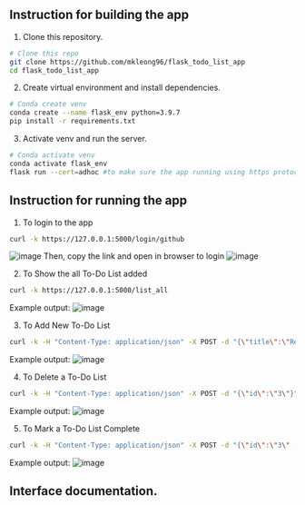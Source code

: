 ## Instruction for building the app
1. Clone this repository.
```bash
# Clone this repo
git clone https://github.com/mkleong96/flask_todo_list_app
cd flask_todo_list_app
```

2. Create virtual environment and install dependencies.
```bash
# Conda create venv
conda create --name flask_env python=3.9.7
pip install -r requirements.txt
```

3. Activate venv and run the server.
```bash
# Conda activate venv
conda activate flask_env
flask run --cert=adhoc #to make sure the app running using https protocol
```

## Instruction for running the app
1. To login to the app
```bash
curl -k https://127.0.0.1:5000/login/github
```
![image](https://user-images.githubusercontent.com/81457132/184542033-927b39bc-7c48-40e6-b74f-7988e744925a.png)
Then, copy the link and open in browser to login
![image](https://user-images.githubusercontent.com/81457132/184542712-314e660a-bae1-4560-b59c-edbc9f60d07d.png)



2. To Show the all To-Do List added
```bash
curl -k https://127.0.0.1:5000/list_all
```
Example output:
![image](https://user-images.githubusercontent.com/81457132/184542378-df52ede2-63d8-446f-b84f-931832cc07d9.png)


3. To Add New To-Do List
```bash
curl -k -H "Content-Type: application/json" -X POST -d "{\"title\":\"Read a book\", \"description\":\"Read a book on Monday\", \"status\":\"not complete\"  }" https://127.0.0.1:5000/add_to_do_list
```
Example output:
![image](https://user-images.githubusercontent.com/81457132/184542427-b59db58f-bcbd-4e78-88e0-6783bba727ce.png)


4. To Delete a To-Do List
```bash
curl -k -H "Content-Type: application/json" -X POST -d "{\"id\":\"3\"}" https://127.0.0.1:5000/delete_list
```
Example output:
![image](https://user-images.githubusercontent.com/81457132/184542466-5631df10-eb9b-4198-b49f-ba6ddb0caa22.png)


5. To Mark a To-Do List Complete
```bash
curl -k -H "Content-Type: application/json" -X POST -d "{\"id\":\"3\" ,\"status\":\"done\"}" https://127.0.0.1:5000/mark_list_done
```
Example output:
![image](https://user-images.githubusercontent.com/81457132/184542504-39a71b01-ff22-4a0a-99ce-19fccaf838e6.png)

## Interface documentation.


